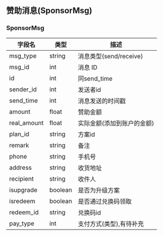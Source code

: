 ## 赞助消息(SponsorMsg)

### SponsorMsg

| 字段名         | 类型      | 描述                 |
| ----------- | ------- | ------------------ |
| msg_type    | string  | 消息类型(send/receive) |
| msg_id      | int     | 消息 ID              |
| id          | int     | 同send_time         |
| sender_id   | int     | 发送者id              |
| send_time   | int     | 消息发送的时间戳           |
| amount      | float   | 赞助金额               |
| real_amount | float   | 实际金额(添加到账户的金额)     |
| plan_id     | string  | 方案id               |
| remark      | string  | 备注                 |
| phone       | string  | 手机号                |
| address     | string  | 收货地址               |
| recipient   | string  | 收件人                |
| isupgrade   | boolean | 是否为升级方案            |
| isredeem    | boolean | 是否通过兑换码领取          |
| redeem_id   | string  | 兑换码id              |
| pay_type    | int     | 支付方式(类型),有待补充      |


